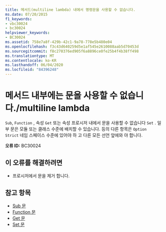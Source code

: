 ```yaml
---
title: 메서드(multiline lambda) 내에서 명령문을 사용할 수 없습니다.
ms.date: 07/20/2015
f1_keywords:
- vbc30024
- bc30024
helpviewer_keywords:
- BC30024
ms.assetid: 758e7a8f-429b-42c1-9a78-778e5b480e04
ms.openlocfilehash: f3c43d640259d5e1af545e2610088aab5d70453d
ms.sourcegitcommit: f8c270376ed905f6a8896ce0fe25b4f4b38ff498
ms.translationtype: MT
ms.contentlocale: ko-KR
ms.lasthandoff: 06/04/2020
ms.locfileid: "84396248"
---
```

# <a name="statement-is-not-valid-inside-a-methodmultiline-lambda"></a>메서드 내부에는 문을 사용할 수 없습니다./multiline lambda
`Sub`, `Function` , 속성 `Get` 또는 속성 프로시저 내에서 문을 사용할 수 없습니다 `Set` . 일부 문은 모듈 또는 클래스 수준에 배치할 수 있습니다. 등의 다른 항목은 `Option Strict` 네임 스페이스 수준에 있어야 하 고 다른 모든 선언 앞에와 야 합니다.  
  
 **오류 ID:** BC30024  
  
## <a name="to-correct-this-error"></a>이 오류를 해결하려면  
  
- 프로시저에서 문을 제거 합니다.  
  
## <a name="see-also"></a>참고 항목

- [Sub 문](../statements/sub-statement.md)
- [Function 문](../statements/function-statement.md)
- [Get 문](../statements/get-statement.md)
- [Set 문](../statements/set-statement.md)
